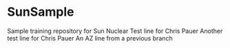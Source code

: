 # SunSample
Sample training repository for Sun Nuclear
Test line for Chris Pauer
Another test line for Chris Pauer
An AZ line from a previous branch

